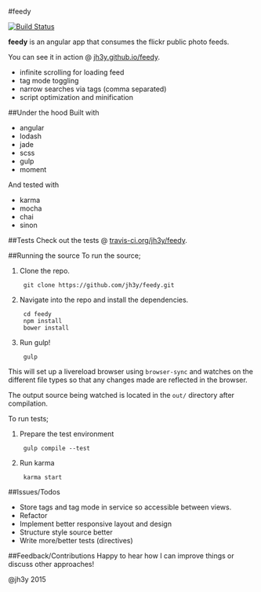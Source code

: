 #feedy

[![Build Status](https://travis-ci.org/jh3y/feedy.svg)](https://travis-ci.org/jh3y/feedy)

__feedy__ is an angular app that consumes the flickr public photo feeds.

You can see it in action @ [jh3y.github.io/feedy](http://jh3y.github.io/feedy).

* infinite scrolling for loading feed
* tag mode toggling
* narrow searches via tags (comma separated)
* script optimization and minification

##Under the hood
Built with

* angular
* lodash
* jade
* scss
* gulp
* moment

And tested with

* karma
* mocha
* chai
* sinon

##Tests
Check out the tests @ [travis-ci.org/jh3y/feedy](https://travis-ci.org/jh3y/feedy).

##Running the source
To run the source;

1. Clone the repo.

        git clone https://github.com/jh3y/feedy.git

2. Navigate into the repo and install the dependencies.

        cd feedy
        npm install
        bower install

3. Run gulp!

        gulp

This will set up a livereload browser using `browser-sync` and watches on the different file types so that any changes made are reflected in the browser.

The output source being watched is located in the `out/` directory after compilation.

To run tests;

1. Prepare the test environment

        gulp compile --test

2. Run karma

        karma start

##Issues/Todos

* Store tags and tag mode in service so accessible between views.
* Refactor
* Implement better responsive layout and design
* Structure style source better
* Write more/better tests (directives)

##Feedback/Contributions
Happy to hear how I can improve things or discuss other approaches!

@jh3y 2015

